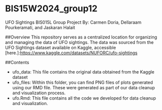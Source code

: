 # BIS15W2024_group12
UFO Sightings BIS015L Group Project
By: Carmen Doria, Dellaraam Pourkeramati, and Jaskaran Halait

##Overview
This repository serves as a centralized location for organizing and managing the data 
of UFO sightings. The data was sourced from the UFO Sightings dataset
available on Kaggle, accessible [here.]:https://www.kaggle.com/datasets/NUFORC/ufo-sightings

##Contents
- ufo_data: This file contains the original data obtained from the Kaggle dataset
- ufo_files: Within this folder, you can find PNG files of plots generated using our RMD file.
These were generated as part of our data cleanup and visualization process.
- ufo.Rmd: This file contains all the code we developed for data cleanup and visualization.